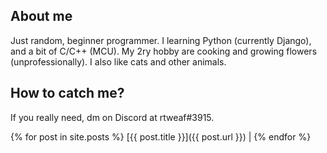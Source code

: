 ## About me
Just random, beginner programmer. I learning Python (currently Django), and a bit of C/C++ (MCU).
My 2ry hobby are cooking and growing flowers (unprofessionally). I also like cats and other animals.

## How to catch me?
If you really need, dm on Discord at rtweaf#3915.

{% for post in site.posts %}
  [{{ post.title }}]({{ post.url }}) |
{% endfor %}
